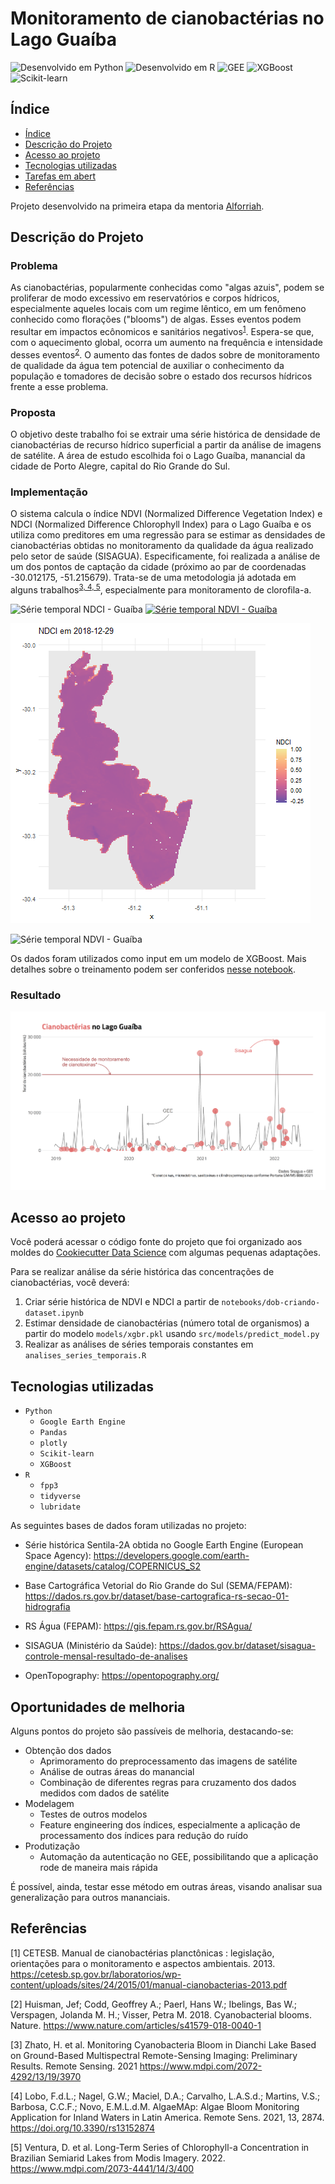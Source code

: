 # Monitoramento de cianobactérias no Lago Guaíba

![Desenvolvido em Python](https://img.shields.io/badge/-python-brightgreen)
![Desenvolvido em R](https://img.shields.io/badge/-R-brightgreen)
![GEE](https://img.shields.io/badge/-GEE-brightgreen)
![XGBoost](https://img.shields.io/badge/-XGBoost-brightgreen)
![Scikit-learn](https://img.shields.io/badge/-Scikit--learn-brightgreen)

## Índice

* [Índice](#índice)
* [Descrição do Projeto](#descrição-do-projeto)
* [Acesso ao projeto](#acesso-ao-projeto)
* [Tecnologias utilizadas](#tecnologias-utilizadas)
* [Tarefas em abert](#tarefas-em-aberto)
* [Referências](#referências)

Projeto desenvolvido na primeira etapa da mentoria [Alforriah](https://www.alforriah.com/).

## Descrição do Projeto
### Problema
As cianobactérias, popularmente conhecidas como "algas azuis", podem se proliferar de modo excessivo em reservatórios e corpos hídricos, especialmente aqueles locais com um regime lêntico, em um fenômeno conhecido como florações ("blooms") de algas. Esses eventos podem resultar em impactos ecônomicos e sanitários negativos<sup>[1](#referências)</sup>. Espera-se que, com o aquecimento global, ocorra um aumento na frequência e intensidade desses eventos<sup>[2](#referências)</sup>. O aumento das fontes de dados sobre de monitoramento de qualidade da água tem potencial de auxiliar o conhecimento da população e tomadores de decisão sobre o estado dos recursos hídricos frente a esse problema.

### Proposta
O objetivo deste trabalho foi se extrair uma série histórica de densidade de cianobactérias de recurso hídrico superficial a partir da análise de imagens de satélite. A área de estudo escolhida foi o Lago Guaíba, manancial da cidade de Porto Alegre, capital do Rio Grande do Sul.

### Implementação
O sistema calcula o índice NDVI (Normalized Difference Vegetation Index) e NDCI (Normalized Difference Chlorophyll Index) para o Lago Guaíba e os utiliza como preditores em uma regressão para se estimar as densidades de cianobactérias obtidas no monitoramento da qualidade da água realizado pelo setor de saúde (SISAGUA). Especificamente, foi realizada a análise de um dos pontos de captação da cidade (próximo ao par de coordenadas -30.012175, -51.215679). Trata-se de uma metodologia já adotada em alguns trabalhos<sup>[3, 4, 5](#referências)</sup>, especialmente para monitoramento de clorofila-a.

![Série temporal NDCI - Guaíba](reports%5Cseminario%5Cfigures%5Cndci_animation.gif) [![Série temporal NDVI - Guaíba](reports%5Cseminario%5Cfigures%5CNDVI_animation.gif)](https://github.com/ALFORRIAH/T01-daniel-brito/blob/main/reports/seminario/figures/NDVI_animation.gif)

![Série temporal NDCI - Guaíba](https://raw.githubusercontent.com/ALFORRIAH/T01-daniel-brito/main/reports/seminario/figures/ndci_animation.gif?token=GHSAT0AAAAAABULEL77ALZWI7SPCYHNHVG6YUJCMTA)

![Série temporal NDVI - Guaíba](https://raw.githubusercontent.com/ALFORRIAH/T01-daniel-brito/main/reports/seminario/figures/NDVI_animation.gif?token=GHSAT0AAAAAABULEL764LLM4NANW56PR6NWYUJCOAQ)

Os dados foram utilizados como input em um modelo de XGBoost. Mais detalhes sobre o treinamento podem ser conferidos [nesse notebook](notebooks\.ipynb_checkpoints\dob-criando-dataset-checkpoint.ipynb).

### Resultado



<img src="https://raw.githubusercontent.com/ALFORRIAH/T01-daniel-brito/main/reports/seminario/figures/ts_ciano_00.png?token=GHSAT0AAAAAABULEL76PUQP3EWAXRIYNKPIYUJCPBQ" alt="resultado" width="1000"/>

## Acesso ao projeto

Você poderá acessar o código fonte do projeto que foi organizado aos moldes do [Cookiecutter Data Science](https://drivendata.github.io/cookiecutter-data-science/) com algumas pequenas adaptações.

Para se realizar análise da série histórica das concentrações de cianobactérias, você deverá:
1. Criar série histórica de NDVI e NDCI a partir de `notebooks/dob-criando-dataset.ipynb`
2. Estimar densidade de cianobactérias (número total de organismos) a partir do modelo `models/xgbr.pkl` usando `src/models/predict_model.py`
3. Realizar as análises de séries temporais constantes em `analises_series_temporais.R`

## Tecnologias utilizadas

- ``Python``
    - ``Google Earth Engine``
    - ``Pandas``
    - ``plotly``
    - ``Scikit-learn``
    - ``XGBoost``
- ``R``
    - ``fpp3``
    - ``tidyverse``
    - ``lubridate``

As seguintes bases de dados foram utilizadas no projeto:

- Série histórica Sentila-2A obtida no Google Earth Engine (European Space Agency): https://developers.google.com/earth-engine/datasets/catalog/COPERNICUS_S2

- Base Cartográfica Vetorial do Rio Grande do Sul (SEMA/FEPAM): https://dados.rs.gov.br/dataset/base-cartografica-rs-secao-01-hidrografia

- RS Água (FEPAM): https://gis.fepam.rs.gov.br/RSAgua/

- SISAGUA (Ministério da Saúde): https://dados.gov.br/dataset/sisagua-controle-mensal-resultado-de-analises

- OpenTopography: https://opentopography.org/

## Oportunidades de melhoria

Alguns pontos do projeto são passíveis de melhoria, destacando-se:

- Obtenção dos dados
    - Aprimoramento do preprocessamento das imagens de satélite
    - Análise de outras áreas do manancial
    - Combinação de diferentes regras para cruzamento dos dados medidos com dados de satélite
- Modelagem
    - Testes de outros modelos
    - Feature engineering dos índices, especialmente a aplicação de processamento dos índices para redução do ruído
- Produtização
    - Automação da autenticação no GEE, possibilitando que a aplicação rode de maneira mais rápida

É possível, ainda, testar esse método em outras áreas, visando analisar sua generalização para outros mananciais.

## Referências

[1] CETESB. Manual de cianobactérias planctônicas : legislação, orientações para o monitoramento e aspectos ambientais. 2013. https://cetesb.sp.gov.br/laboratorios/wp-content/uploads/sites/24/2015/01/manual-cianobacterias-2013.pdf

[2] Huisman, Jef; Codd, Geoffrey A.; Paerl, Hans W.; Ibelings, Bas W.; Verspagen, Jolanda M. H.; Visser, Petra M. 2018. Cyanobacterial blooms. Nature. https://www.nature.com/articles/s41579-018-0040-1

[3] Zhato, H. et al. Monitoring Cyanobacteria Bloom in Dianchi Lake Based on Ground-Based Multispectral Remote-Sensing Imaging: Preliminary Results. Remote Sensing. 2021 https://www.mdpi.com/2072-4292/13/19/3970

[4] Lobo, F.d.L.; Nagel, G.W.; Maciel, D.A.; Carvalho, L.A.S.d.; Martins, V.S.; Barbosa, C.C.F.; Novo, E.M.L.d.M. AlgaeMAp: Algae Bloom Monitoring Application for Inland Waters in Latin America. Remote Sens. 2021, 13, 2874. https://doi.org/10.3390/rs13152874

[5] Ventura, D. et al. Long-Term Series of Chlorophyll-a Concentration in Brazilian Semiarid Lakes from Modis Imagery. 2022. https://www.mdpi.com/2073-4441/14/3/400
